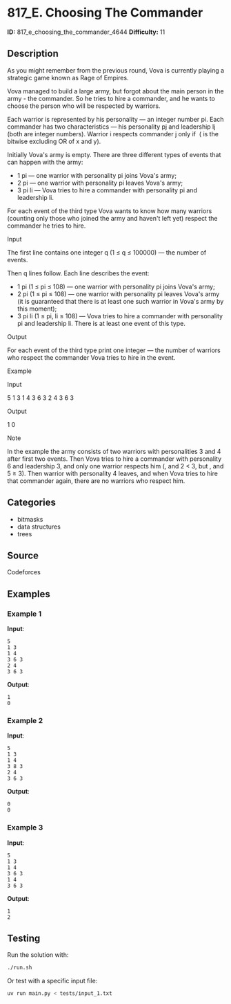 # 817_E. Choosing The Commander

**ID:** 817_e_choosing_the_commander_4644
**Difficulty:** 11

## Description

As you might remember from the previous round, Vova is currently playing a strategic game known as Rage of Empires.

Vova managed to build a large army, but forgot about the main person in the army - the commander. So he tries to hire a commander, and he wants to choose the person who will be respected by warriors.

Each warrior is represented by his personality — an integer number pi. Each commander has two characteristics — his personality pj and leadership lj (both are integer numbers). Warrior i respects commander j only if <image> (<image> is the bitwise excluding OR of x and y).

Initially Vova's army is empty. There are three different types of events that can happen with the army:

  * 1 pi — one warrior with personality pi joins Vova's army;
  * 2 pi — one warrior with personality pi leaves Vova's army;
  * 3 pi li — Vova tries to hire a commander with personality pi and leadership li.



For each event of the third type Vova wants to know how many warriors (counting only those who joined the army and haven't left yet) respect the commander he tries to hire.

Input

The first line contains one integer q (1 ≤ q ≤ 100000) — the number of events.

Then q lines follow. Each line describes the event:

  * 1 pi (1 ≤ pi ≤ 108) — one warrior with personality pi joins Vova's army;
  * 2 pi (1 ≤ pi ≤ 108) — one warrior with personality pi leaves Vova's army (it is guaranteed that there is at least one such warrior in Vova's army by this moment);
  * 3 pi li (1 ≤ pi, li ≤ 108) — Vova tries to hire a commander with personality pi and leadership li. There is at least one event of this type.

Output

For each event of the third type print one integer — the number of warriors who respect the commander Vova tries to hire in the event.

Example

Input

5
1 3
1 4
3 6 3
2 4
3 6 3


Output

1
0

Note

In the example the army consists of two warriors with personalities 3 and 4 after first two events. Then Vova tries to hire a commander with personality 6 and leadership 3, and only one warrior respects him (<image>, and 2 < 3, but <image>, and 5 ≥ 3). Then warrior with personality 4 leaves, and when Vova tries to hire that commander again, there are no warriors who respect him.

## Categories

- bitmasks
- data structures
- trees

## Source

Codeforces

## Examples

### Example 1

**Input**:
```
5
1 3
1 4
3 6 3
2 4
3 6 3
```

**Output**:
```
1
0
```

### Example 2

**Input**:
```
5
1 3
1 4
3 8 3
2 4
3 6 3
```

**Output**:
```
0
0
```

### Example 3

**Input**:
```
5
1 3
1 4
3 6 3
1 4
3 6 3
```

**Output**:
```
1
2
```


## Testing

Run the solution with:

```bash
./run.sh
```

Or test with a specific input file:

```bash
uv run main.py < tests/input_1.txt
```
